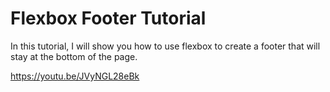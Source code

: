 # Flexbox Footer Tutorial

In this tutorial, I will show you how to use flexbox to create a footer that will stay at the bottom of the page.

https://youtu.be/JVyNGL28eBk
